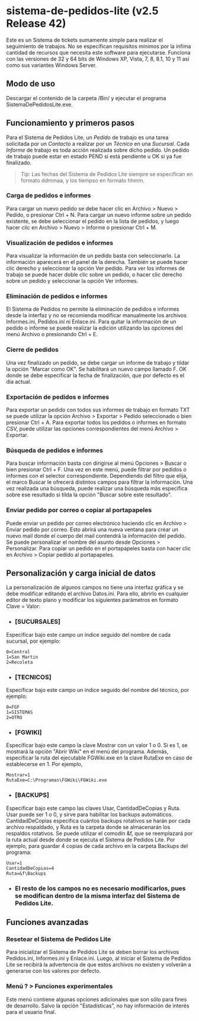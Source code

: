 # sistema-de-pedidos-lite (v2.5 Release 42)
Este es un Sistema de tickets sumamente simple para realizar el seguimiento de trabajos. No se especifican requisitos mínimos por la ínfima cantidad de recursos que necesita este software para ejecutarse. Funciona con las versiones de 32 y 64 bits de Windows XP, Vista, 7, 8, 8.1, 10 y 11 así como sus variantes Windows Server.

## Modo de uso
Descargar el contenido de la carpeta /Bin/ y ejecutar el programa SistemaDePedidosLite.exe.

## Funcionamiento y primeros pasos
Para el Sistema de Pedidos Lite, un *Pedido* de trabajo es una tarea solicitada por un *Contacto* a realizar por un *Técnico* en una *Sucursal*. Cada *Informe* de trabajo es toda acción realizada sobre dicho pedido. Un pedido de trabajo puede estar en estado PEND si está pendiente u OK si ya fue finalizado.

> Tip: Las fechas del Sistema de Pedidos Lite siempre se especifican en formato ddmmaa, y los tiempso en formato hhmm.

### Carga de pedidos e informes
Para cargar un nuevo pedido se debe hacer clic en Archivo > Nuevo > Pedido, o presionar Ctrl + N. Para cargar un nuevo informe sobre un pedido existente, se debe seleccionar el pedido en la lista de pedidos, y luego hacer clic en Archivo > Nuevo > Informe o presionar Ctrl + M.

### Visualización de pedidos e informes
Para visualizar la información de un pedido basta con seleccionarlo. La información aparecerá en el panel de la derecha. También se puede hacer clic derecho y seleccionar la opción Ver pedido. Para ver los informes de trabajo se puede hacer doble clic sobre un pedido, o hacer clic derecho sobre un pedido y seleccionar la opción Ver informes.

### Eliminación de pedidos e informes
El Sistema de Pedidos no permite la eliminación de pedidos e informes desde la interfaz y no se recomienda modificar manualmente los archivos Informes.ini, Pedidos.ini ni Enlace.ini. Para quitar la información de un pedido o informe se puede realizar la edición utilizando las opciones del menú Archivo o presionando Ctrl + E.

### Cierre de pedidos
Una vez finalizado un pedido, se debe cargar un informe de trabajo y tildar la opción "Marcar como OK". Se habilitará un nuevo campo llamado F. OK donde se debe especificar la fecha de finalización, que por defecto es el día actual.

### Exportación de pedidos e informes
Para exportar un pedido con todos sus informes de trabajo en formato TXT se puede utilizar la opción Archivo > Exportar > Pedido seleccionado o bien presionar Ctrl + A. Para exportar todos los pedidos o informes en formato CSV, puede utilizar las opciones correspondientes del menú Archivo > Exportar.

### Búsqueda de pedidos e informes
Para buscar información basta con dirigirse al menú Opciones > Buscar o bien presionar Ctrl + F. Una vez en este menú, puede filtrar por pedidos o informes con el selector correspondiente. Dependiendo del filtro que elija, el marco Buscar le ofrecerá distintos campos para filtrar la información. Una vez realizada una búsqueda, puede realizar una búsqueda más específica sobre ese resultado si tilda la opción "Buscar sobre este resultado".

### Enviar pedido por correo o copiar al portapapeles
Puede enviar un pedido por correo electrónico haciendo clic en Archivo > Enviar pedido por correo. Esto abrirá una nueva ventana para crear un nuevo mail donde el cuerpo del mail contendrá la información del pedido. Se puede personalizar el nombre del asunto desde Opciones > Personalizar. Para copiar un pedido en el portapapeles basta con hacer clic en Archivo > Copiar pedido al portapapeles.

## Personalización y carga inicial de datos
La personalización de algunos campos no tiene una interfaz gráfica y se debe modificar editando el archivo Datos.ini. Para ello, abrirlo en cualquier editor de texto plano y modificar los siguientes parámetros en formato Clave = Valor:

* ### [SUCURSALES]
Especificar bajo este campo un índice seguido del nombre de cada sucursal, por ejemplo:
```
0=Central
1=San Martin
2=Recoleta
```

* ### [TECNICOS]
Especificar bajo este campo un índice seguido del nombre del técnico, por ejemplo:
```
0=FGF
1=SISTEMAS
2=OTRO
```
* ### [FGWIKI]
Especificar bajo este campo la clave Mostrar con un valor 1 o 0. Si es 1, se mostrará la opción "Abrir Wiki" en el menú del programa.
Además, especificar la ruta del ejecutable FGWiki.exe en la clave RutaExe en caso de establecerse en 1. Por ejemplo,
```
Mostrar=1
RutaExe=C:\Programas\FGWiki\FGWiki.exe
```

* ### [BACKUPS]
Especificar bajo este campo las claves Usar, CantidadDeCopias y Ruta.  Usar puede ser 1 o 0, y sirve para habilitar los backups automáticos. CantidadDeCopias especifica cuántos backups rotativos se harán por cada archivo respaldado, y Ruta es la carpeta donde se almacenarán los respaldos rotativos. Se puede utilizar el comodín &f, que se reemplazará por la ruta actual desde donde se ejecuta el Sistema de Pedidos Lite. Por ejemplo, para guardar 4 copias de cada archivo en la carpeta Backups del programa:
```
Usar=1
CantidadDeCopias=4
Ruta=&f\Backups
```

* ### El resto de los campos no es necesario modificarlos, pues se modifican dentro de la misma interfaz del Sistema de Pedidos Lite.

## Funciones avanzadas
### Resetear el Sistema de Pedidos Lite
Para inicializar el Sistema de Pedidos Lite se deben borrar los archivos Pedidos.ini, Informes.ini y Enlace.ini. Luego, al iniciar el Sistema de Pedidos Lite se recibirá la advertencia de que estos archivos no existen y volverán a generarse con los valores por defecto.

### Menú ? > Funciones experimentales
Este menú contiene algunas opciones adicionales que son sólo para fines de desarrollo. Salvo la opción "Estadísticas", no hay información de interés para el usuario final.
